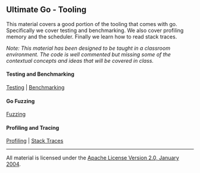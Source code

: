 ## Ultimate Go - Tooling
This material covers a good portion of the tooling that comes with go. Specifically we cover testing and benchmarking. We also cover profiling memory and the scheduler. Finally we learn how to read stack traces.

*Note: This material has been designed to be taught in a classroom environment. The code is well commented but missing some of the contextual concepts and ideas that will be covered in class.*

#### Testing and Benchmarking
[Testing](../../../topics/go/testing/tests/README.md) | 
[Benchmarking](../../../topics/go/testing/benchmarks/README.md)

#### Go Fuzzing
[Fuzzing](../../../topics/go/testing/fuzzing/README.md)

#### Profiling and Tracing
[Profiling](../../../topics/go/profiling/README.md) | 
[Stack Traces](../../../topics/go/profiling/stack_trace/README.md)
___
All material is licensed under the [Apache License Version 2.0, January 2004](http://www.apache.org/licenses/LICENSE-2.0).
